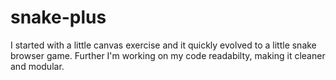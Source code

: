 # snake-plus
I started with a little canvas exercise and it quickly evolved to a little snake browser game. Further I'm working on my code readabilty, making it cleaner and modular.
